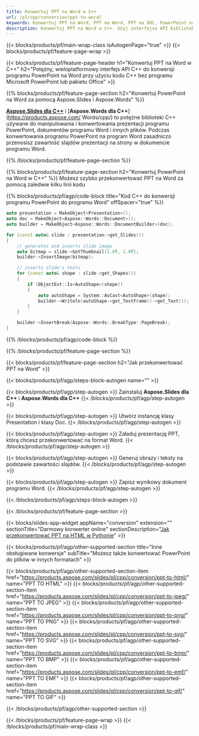 ```yaml
---
title: Konwertuj PPT na Word w C++
url: /pl/cpp/conversion/ppt-to-word/
keywords: Konwertuj PPT na Word, PPT na Word, PPT na DOC, PowerPoint na Word, C++ API, C++ Library, CPP
description: Konwertuj PPT na Word w C++. Użyj interfejsu API biblioteki C++, aby przekonwertować program PowerPoint na program Word
---
```


{{< blocks/products/pf/main-wrap-class isAutogenPage="true" >}}
{{< blocks/products/pf/feature-page-wrap >}}

{{< blocks/products/pf/feature-page-header h1="Konwertuj PPT na Word w C++" h2="Potężny, wieloplatformowy interfejs API C++ do konwersji programu PowerPoint na Word przy użyciu kodu C++ bez programu Microsoft PowerPoint lub pakietu Office" >}}

{{% blocks/products/pf/feature-page-section h2="Konwertuj PowerPoint na Word za pomocą Aspose.Slides i Aspose.Words" %}}

[**Aspose.Slides dla C++**](https://products.aspose.com/slides/pl/cpp/) i [**Aspose.Words dla C++**](https://products.aspose.com/ Words/cpp/) to potężne biblioteki C++ używane do manipulowania i konwertowania prezentacji programu PowerPoint, dokumentów programu Word i innych plików. Podczas konwertowania programu PowerPoint na program Word zasadniczo przenosisz zawartość slajdów prezentacji na strony w dokumencie programu Word.

{{% /blocks/products/pf/feature-page-section %}}




{{% blocks/products/pf/feature-page-section  h2="Konwertuj PowerPoint na Word w C++" %}}
Możesz szybko przekonwertować PPT na Word za pomocą zaledwie kilku linii kodu

{{% blocks/products/pf/agp/code-block title="Kod C++ do konwersji programu PowerPoint do programu Word" offSpacer="true" %}}
```cpp
auto presentation = MakeObject<Presentation>();
auto doc = MakeObject<Aspose::Words::Document>();
auto builder = MakeObject<Aspose::Words::DocumentBuilder>(doc);

for (const auto& slide : presentation->get_Slides())
{
    // generates and inserts slide image
    auto bitmap = slide->GetThumbnail(1.0f, 1.0f);
    builder->InsertImage(bitmap);

    // inserts slide's texts
    for (const auto& shape : slide->get_Shapes())
    {
        if (ObjectExt::Is<AutoShape>(shape))
        {
            auto autoShape = System::AsCast<AutoShape>(shape);
            builder->Writeln(autoShape->get_TextFrame()->get_Text());
        }
    }

    builder->InsertBreak(Aspose::Words::BreakType::PageBreak);
}
```
{{% /blocks/products/pf/agp/code-block %}}

{{% /blocks/products/pf/feature-page-section %}}




{{< blocks/products/pf/feature-page-section  h2="Jak przekonwertować PPT na Word" >}}


{{< blocks/products/pf/agp/steps-block-autogen name="" >}}


{{< blocks/products/pf/agp/step-autogen >}}
Zainstaluj **Aspose.Slides dla C++** i **Aspose.Words dla C++** 
{{< /blocks/products/pf/agp/step-autogen >}}

{{< blocks/products/pf/agp/step-autogen >}}
Utwórz instancję klasy Presentation i klasy Doc.
{{< /blocks/products/pf/agp/step-autogen >}}

{{< blocks/products/pf/agp/step-autogen >}}
Załaduj prezentację PPT, którą chcesz przekonwertować na format Word.
{{< /blocks/products/pf/agp/step-autogen >}}

{{< blocks/products/pf/agp/step-autogen >}}
Generuj obrazy i teksty na podstawie zawartości slajdów.
{{< /blocks/products/pf/agp/step-autogen >}}

{{< blocks/products/pf/agp/step-autogen >}}
Zapisz wynikowy dokument programu Word.
{{< /blocks/products/pf/agp/step-autogen >}}


{{< /blocks/products/pf/agp/steps-block-autogen >}}


{{< /blocks/products/pf/feature-page-section >}}




{{< blocks/slides-app-widget  appName="conversion" extension="" sectionTitle="Darmowy konwerter online" sectionDescription="[Jak przekonwertować PPT na HTML w Pythonie](https://products.aspose.com/slides/pl/python-net/conversion/ppt-to-html/)" >}}

{{< blocks/products/pf/agp/other-supported-section title="Inne obsługiwane konwersje" subTitle="Możesz także konwertować PowerPoint do plików w innych formatach" >}}


{{< blocks/products/pf/agp/other-supported-section-item href="https://products.aspose.com/slides/pl/cpp/conversion/ppt-to-html/" name="PPT TO HTML" >}}
{{< blocks/products/pf/agp/other-supported-section-item href="https://products.aspose.com/slides/pl/cpp/conversion/ppt-to-jpeg/" name="PPT TO JPEG" >}}
{{< blocks/products/pf/agp/other-supported-section-item href="https://products.aspose.com/slides/pl/cpp/conversion/ppt-to-png/" name="PPT TO PNG" >}}
{{< blocks/products/pf/agp/other-supported-section-item href="https://products.aspose.com/slides/pl/cpp/conversion/ppt-to-svg/" name="PPT TO SVG" >}}
{{< blocks/products/pf/agp/other-supported-section-item href="https://products.aspose.com/slides/pl/cpp/conversion/ppt-to-bmp/" name="PPT TO BMP" >}}
{{< blocks/products/pf/agp/other-supported-section-item href="https://products.aspose.com/slides/pl/cpp/conversion/ppt-to-emf/" name="PPT TO EMF" >}}
{{< blocks/products/pf/agp/other-supported-section-item href="https://products.aspose.com/slides/pl/cpp/conversion/ppt-to-gif/" name="PPT TO GIF" >}}



{{< /blocks/products/pf/agp/other-supported-section >}}

{{< /blocks/products/pf/feature-page-wrap >}}
{{< /blocks/products/pf/main-wrap-class >}}